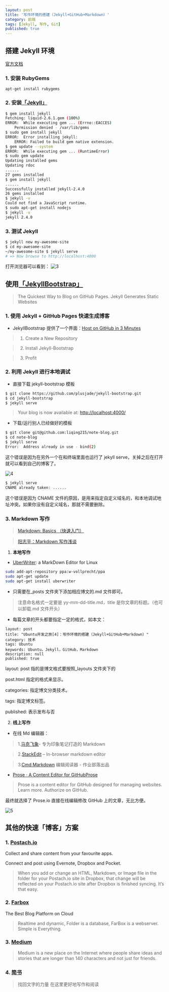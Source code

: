 ```yaml
---
layout: post
title: '写作环境的搭建（Jekyll+GitHub+Markdown）'
category: 前端
tags: [Jekyll, 写作, Git]
published: true
---
```


## 搭建 Jekyll 环境

[官方文档](http://jekyllcn.com/docs/installation/)

### 1. 安装 RubyGems

`apt-get install rubygems`

### 2. 安装[「Jekyll」](http://jekyllcn.com/)

```sh
$ gem install jekyll
Fetching: liquid-2.6.1.gem (100%)
ERROR:  While executing gem ... (Errno::EACCES)
    Permission denied - /var/lib/gems
$ sudo gem install jekyll
ERROR:  Error installing jekyll:
	ERROR: Failed to build gem native extension.
$ gem update --system
ERROR:  While executing gem ... (RuntimeError)
$ sudo gem update
Updating installed gems
Updating rdoc
......
27 gems installed
$ gem install jekyll
......
Successfully installed jekyll-2.4.0
26 gems installed
$ jekyll -v
Could not find a JavaScript runtime.
$ sudo apt-get install nodejs
$ jekyll -v
jekyll 2.4.0
```

### 3. 测试 Jekyll

```sh
$ jekyll new my-awesome-site
$ cd my-awesome-site
~/my-awesome-site $ jekyll serve
# => Now browse to http://localhost:4000
```

打开浏览器可以看到：
![3](https://raw.githack.com/JimmyLv/images/master/images/tech/0926-3.png)

## 使用[「JekyllBootstrap」](http://jekyllbootstrap.com/)

> The Quickest Way to Blog on GitHub Pages.
> Jekyll Generates Static Websites

### 1. 使用 Jekyll + GitHub Pages 快速生成博客

- JekyllBootstrap 提供了一个界面：[Host on GitHub in 3 Minutes](http://jekyllbootstrap.com/usage/jekyll-quick-start.html)

> 1. Create a New Repository

> 2. Install Jekyll-Bootstrap

> 3. Profit

### 2. 利用 Jekyll 进行本地调试

- 直接下载 jekyll-bootstrap 模板

```sh
$ git clone https://github.com/plusjade/jekyll-bootstrap.git
$ cd jekyll-bootstrap
$ jekyll serve
```

> Your blog is now available at: [http://localhost:4000/](http://localhost:4000/)

- 下载/运行别人已经做好的模板

```sh
$ git clone git@github.com:liqing215/note-blog.git
$ cd note-blog
$ jekyll serve
Error:  Address already in use - bind(2)
```

这个错误是因为在另外一个在和终端里面也运行了 jekyll serve，关掉之后在打开就可以看到自己的博客了。

![4](https://raw.githack.com/JimmyLv/images/master/images/tech/0926-4.png)

```sh
$ jekyll serve
CNAME already taken: ......
```

这个错误是因为 CNAME 文件的原因，是用来指定自定义域名的，和本地调试地址冲突。如果你没有自定义域名，那就不需要删除。

### 3. Markdown 写作

> [Markdown: Basics （快速入门）](http://wowubuntu.com/markdown/basic.html)

> [阳志平：Markdown 写作浅谈](http://www.yangzhiping.com/tech/r-markdown-knitr.html)

1. **本地写作**

- [UberWriter](http://jonathanmh.com/uberwriter-a-markdown-editor-for-linux/): a MarkDown Editor for Linux

```sh
sudo add-apt-repository ppa:w-vollprecht/ppa
sudo apt-get update
sudo apt-get install uberwriter
```

- 只需要在\_posts 文件夹下添加相应博文的.md 文件即可。

> 注意命名格式一定要是 yy-mm-dd-title.md，title 是你文章的标题。（也可以卸载.md 文件开头）

- 每篇文章的开头都要指定一定的格式，如本文：

```
layout: post
title: "Ubuntu开发之旅[4]：写作环境的搭建（Jekyll+GitHub+Markdown）"
category: 技术
tags: Ubuntu
keywords: Ubuntu，Jekyll，GitHub，Markdown
description: null
published: true
```

layout: post 指的是博文格式要按照\_layouts 文件夹下的

post.html 指定的格式来显示。

categories: 指定博文分类技术。

tags: 指定博文标签。

published: 表示发布与否

2. **线上写作**

- 在线 Md 编辑器：

> 1.[马克飞象](http://maxiang.info)- 专为印象笔记打造的 Markdown

> 2.[StackEdit](https://stackedit.io/) – In-browser markdown editor

> 3.[Cmd Markdown](https://www.zybuluo.com/mdeditor) 编辑阅读器 - 作业部落出品

- [Prose · A Content Editor for GitHubProse](http://prose.io)

> Prose is a content editor for GitHub designed for managing websites. Learn more. Authorize on GitHub.

最终就选择了 Prose.io 直接在线编辑修改 GitHub 上的文章，无比方便。

![5](https://raw.githack.com/JimmyLv/images/master/images/tech/0926-5.png)

## 其他的快速「博客」方案

### 1. [Postach.io](http://postach.io)

Collect and share content from your favourite apps.

Connect and post using Evernote, Dropbox and Pocket.

> When you add or change an HTML, Markdown, or Image file in the folder for your Postach.io site in Dropbox, that change will be reflected on your Postach.io site after Dropbox is finished syncing. It’s that easy.

### 2. [Farbox](https://www.farbox.com/)

The Best Blog Platform on Cloud

> Realtime and dynamic, Folder is a database, FarBox is a webserver. Simple is Everything.

### 3. [Medium](https://medium.com/about/welcome-to-medium-9e53ca408c48)

> Medium is a new place on the Internet where people share ideas and stories that are longer than 140 characters and not just for friends.

### 4. [简书](http://www.jianshu.com/)

> 找回文字的力量 在这里更好地写作和阅读
